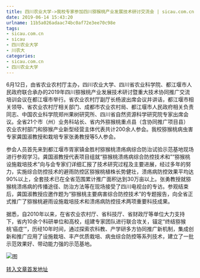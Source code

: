 ```yaml
---
title: 四川农业大学->我校专家参加四川猕猴桃产业发展技术研讨交流会 | sicau.com.cn
date: 2019-06-14 15:43:20
urlname: 11b5a026adaac74bc0af72e3ee70c98e
tags: 
- sicau.com.cn
- sicau
- 四川农业大学
- 川农大
categories:
- sicau.com.cn
- 四川农业大学
---
```



6月12日，由省农业农村厅主办，四川农业大学、四川省农业科学院、都江堰市人民政府联合承办的2019年四川猕猴桃产业发展技术研讨暨重大技术协同推广交流培训会议在都江堰市举行。省农业农村厅副厅长杨波出席会议并讲话，都江堰市相关领导、省农业农村厅相关部门、成都市农业农村局、都江堰市人民政府相关负责同志、中国农业科学院郑州果树研究所、四川省自然资源科学研究院专家出席会议。全省21个市（州）业务科站长、省内外猕猴桃重点县（含协同推广项目县）农业农村部门和猕猴产业新型经营主体代表共计200余人参会。我校猕猴桃病虫害专家龚国淑教授和栽培专家张勇教授等5人参会。

参会人员首先来到都江堰市胥家镇金胜村猕猴桃溃疡病综合防治试验示范基地现场进行参观学习。龚国淑教授代表项目组就“猕猴桃溃疡病综合防控技术和”“猕猴桃设施栽培技术”向与会专家们详细汇报了技术研究过程及主要进展，经过多年的努力，实施综合防控技术的避雨防控区猕猴桃植株长势健壮，溃疡病防控效果平均达90%以上，全套技术已在全省范围累计推广面积达到30万亩以上。张勇教授就猕猴桃溃疡病的传播途径、防治方法等在现场接受了四川电视台的专访。参观结束后，龚国淑教授应邀作题为“猕猴桃主要病害综合防控技术”的专题报告，向全省正式推广了猕猴桃避雨设施栽培技术和溃疡病防控技术两项重要科技成果。

据悉，自2010年以来，在省农业农村厅、省科技厅、省财政厅等单位大力支持下，省内10余个科研单位和高校，组建专家团队进行联合攻关，锚定“终结猕猴桃‘癌症’”，历经10年时间，通过探索农科教、产学研多方协同推广新机制，集成创新和推广应用了设施栽培、丰产优质栽培、病虫综合防控等系列技术，建立了一批示范效果好、带动能力强的示范基地。



![图](https://news.sicau.edu.cn/__local/6/3F/6B/C54AA50E62588810DC8F427FA0F_B284B327_3D909.jpg)

[转入文章首发地址](https://news.sicau.edu.cn/info/1078/52050.htm)